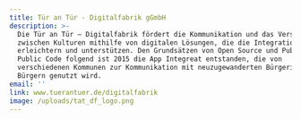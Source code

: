 ```yaml
---
title: Tür an Tür - Digitalfabrik gGmbH
description: >-
  Die Tür an Tür – Digitalfabrik fördert die Kommunikation und das Verständnis
  zwischen Kulturen mithilfe von digitalen Lösungen, die die Integration vor Ort
  erleichtern und unterstützen. Den Grundsätzen von Open Source und Public Money
  Public Code folgend ist 2015 die App Integreat entstanden, die von
  verschiedenen Kommunen zur Kommunikation mit neuzugewanderten Bürgerinnen und
  Bürgern genutzt wird.
email: ''
link: www.tuerantuer.de/digitalfabrik
image: /uploads/tat_df_logo.png
---
```


